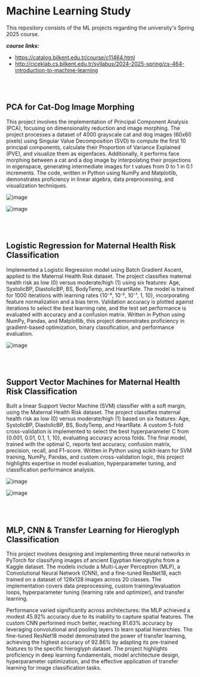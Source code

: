 # Machine Learning Study
This repository consists of the ML projects regarding the university's Spring 2025 course.

***course links:***
 - https://catalog.bilkent.edu.tr/course/c11464.html
 - http://ciceklab.cs.bilkent.edu.tr/syllabus/2024-2025-spring/cs-464-introduction-to-machine-learning

<br>


<br>

## PCA for Cat-Dog Image Morphing
This project involves the implementation of Principal Component Analysis (PCA), focusing on dimensionality reduction and image morphing. The project processes a dataset of 4000 grayscale cat and dog images (60x60 pixels) using Singular Value Decomposition (SVD) to compute the first 10 principal components, calculate their Proportion of Variance Explained (PVE), and visualize them as eigenfaces. Additionally, it performs face morphing between a cat and a dog image by interpolating their projections in eigenspace, generating intermediate images for t values from 0 to 1 in 0.1 increments. The code, written in Python using NumPy and Matplotlib, demonstrates proficiency in linear algebra, data preprocessing, and visualization techniques.

![image](https://github.com/user-attachments/assets/7cac916b-b24a-44bf-b143-c549d7458c89)

![image](https://github.com/user-attachments/assets/6ea80309-3be0-475c-a887-5ee518b834db)

<br>


<br>

## Logistic Regression for Maternal Health Risk Classification
Implemented a Logistic Regression model using Batch Gradient Ascent, applied to the Maternal Health Risk dataset. The project classifies maternal health risk as low (0) versus moderate/high (1) using six features: Age, SystolicBP, DiastolicBP, BS, BodyTemp, and HeartRate. The model is trained for 1000 iterations with learning rates {10⁻³, 10⁻², 10⁻¹, 1, 10}, incorporating feature normalization and a bias term. Validation accuracy is plotted against iterations to select the best learning rate, and the test set performance is evaluated with accuracy and a confusion matrix. Written in Python using NumPy, Pandas, and Matplotlib, this project demonstrates proficiency in gradient-based optimization, binary classification, and performance evaluation.

![image](https://github.com/user-attachments/assets/6ff4d892-7aaf-43d1-bda0-aacbd3f4663a)



<br>


<br>

## Support Vector Machines for Maternal Health Risk Classification
Built a linear Support Vector Machine (SVM) classifier with a soft margin, using the Maternal Health Risk dataset. The project classifies maternal health risk as low (0) versus moderate/high (1) based on six features: Age, SystolicBP, DiastolicBP, BS, BodyTemp, and HeartRate. A custom 5-fold cross-validation is implemented to select the best hyperparameter C from {0.001, 0.01, 0.1, 1, 10}, evaluating accuracy across folds. The final model, trained with the optimal C, reports test accuracy, confusion matrix, precision, recall, and F1-score. Written in Python using scikit-learn for SVM training, NumPy, Pandas, and custom cross-validation logic, this project highlights expertise in model evaluation, hyperparameter tuning, and classification performance analysis.

![image](https://github.com/user-attachments/assets/a9d07644-8fbe-4a89-921f-6baab1b79064)

![image](https://github.com/user-attachments/assets/a968101b-ac91-4683-9f2d-a04fe3c50d9f)



<br>


<br>

## MLP, CNN & Transfer Learning for Hieroglyph Classification

This project involves designing and implementing three neural networks in PyTorch for classifying images of ancient Egyptian hieroglyphs from a Kaggle dataset. The models include a Multi-Layer Perceptron (MLP), a Convolutional Neural Network (CNN), and a fine-tuned ResNet18, each trained on a dataset of 128x128 images across 20 classes. The implementation covers data preprocessing, custom training/evaluation loops, hyperparameter tuning (learning rate and optimizer), and transfer learning.

Performance varied significantly across architectures: the MLP achieved a modest 45.92% accuracy due to its inability to capture spatial features. The custom CNN performed much better, reaching 81.63% accuracy by leveraging convolutional and pooling layers to learn spatial hierarchies. The fine-tuned ResNet18 model demonstrated the power of transfer learning, achieving the highest accuracy of 92.86% by adapting its pre-trained features to the specific hieroglyph dataset. The project highlights proficiency in deep learning fundamentals, model architecture design, hyperparameter optimization, and the effective application of transfer learning for image classification tasks.
